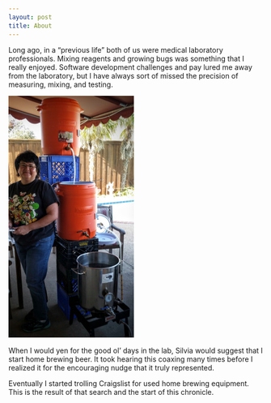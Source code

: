 ```yaml
---
layout: post
title: About
---
```


Long ago, in a “previous life” both of us were medical laboratory professionals. Mixing reagents and growing bugs was something that I really enjoyed. Software development challenges and pay lured me away from the laboratory, but I have always sort of missed the precision of measuring, mixing, and testing.

![Alt text](/public/images/brewing_rig.jpg)


When I would yen for the good ol’ days in the lab, Silvia would suggest that I start home brewing beer. It took hearing this coaxing many times before I realized it for the encouraging nudge that it truly represented.

Eventually I started trolling Craigslist for used home brewing equipment. This is the result of that search and the start of this chronicle.